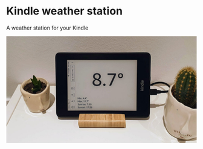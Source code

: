 # Kindle weather station
A weather station for your Kindle

<img src="art/kindle-weather-station.jpg"/>
